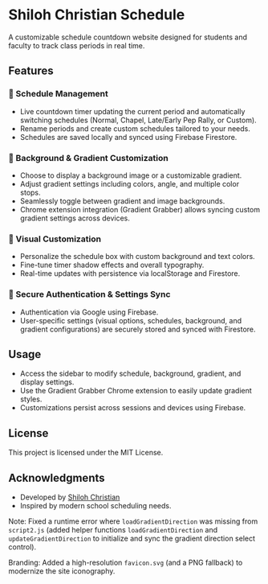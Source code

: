 # Shiloh Christian Schedule

A customizable schedule countdown website designed for students and faculty to track class periods in real time.

## Features

### 📅 Schedule Management
- Live countdown timer updating the current period and automatically switching schedules (Normal, Chapel, Late/Early Pep Rally, or Custom).
- Rename periods and create custom schedules tailored to your needs.
- Schedules are saved locally and synced using Firebase Firestore.

### 🎨 Background & Gradient Customization
- Choose to display a background image or a customizable gradient.
- Adjust gradient settings including colors, angle, and multiple color stops.
- Seamlessly toggle between gradient and image backgrounds.
- Chrome extension integration (Gradient Grabber) allows syncing custom gradient settings across devices.

### 🔧 Visual Customization
- Personalize the schedule box with custom background and text colors.
- Fine-tune timer shadow effects and overall typography.
- Real-time updates with persistence via localStorage and Firestore.

### 🔐 Secure Authentication & Settings Sync
- Authentication via Google using Firebase.
- User-specific settings (visual options, schedules, background, and gradient configurations) are securely stored and synced with Firestore.

## Usage
- Access the sidebar to modify schedule, background, gradient, and display settings.
- Use the Gradient Grabber Chrome extension to easily update gradient styles.
- Customizations persist across sessions and devices using Firebase.

## License
This project is licensed under the MIT License.

## Acknowledgments
- Developed by [Shiloh Christian](https://shilohchristian.github.io/Schedule/)
- Inspired by modern school scheduling needs.

Note: Fixed a runtime error where `loadGradientDirection` was missing from `script2.js` (added helper functions `loadGradientDirection` and `updateGradientDirection` to initialize and sync the gradient direction select control).

Branding: Added a high-resolution `favicon.svg` (and a PNG fallback) to modernize the site iconography.

